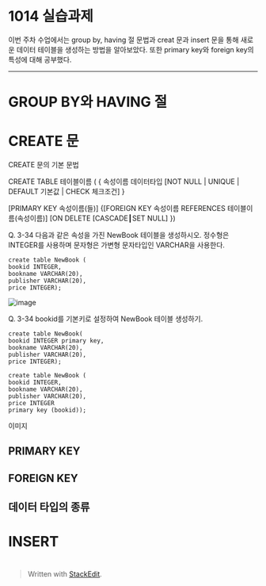 # 1014 실습과제

이번 주차 수업에서는 group by, having 절 문법과 creat 문과 insert 문을 통해 새로운 데이터 테이블을 생성하는 방법을 알아보았다. 또한 primary key와 foreign key의 특성에 대해 공부했다.

---
# GROUP BY와 HAVING 절

# CREATE 문

CREATE 문의 기본 문법

CREATE TABLE 테이블이름 
( { 속성이름 데이터타입 [NOT NULL | UNIQUE | DEFAULT 기본값 | CHECK 체크조건] } 

[PRIMARY KEY 속성이름(들)] 
{[FOREIGN KEY 속성이름 REFERENCES 테이블이름(속성이름)] 
[ON DELETE [CASCADE┃SET NULL] })

Q. 3-34 다음과 같은 속성을 가진 NewBook 테이블을 생성하시오. 정수형은 INTEGER를 사용하며 문자형은 가변형 문자타입인 VARCHAR을 사용한다.

    create table NewBook ( 
    bookid INTEGER, 
    bookname VARCHAR(20), 
    publisher VARCHAR(20), 
    price INTEGER);
    
![image](https://user-images.githubusercontent.com/114793024/196098864-e81eba1f-1a9f-4720-ac44-20e49d9424e4.png)

Q. 3-34 bookid를 기본키로 설정하여 NewBook 테이블 생성하기.

    create table NewBook(
    bookid INTEGER primary key, 
    bookname VARCHAR(20), 
    publisher VARCHAR(20), 
    price INTEGER);

    create table NewBook ( 
    bookid INTEGER, 
    bookname VARCHAR(20), 
    publisher VARCHAR(20), 
    price INTEGER
    primary key (bookid));

이미지


## PRIMARY KEY 

## FOREIGN KEY

## 데이터 타입의 종류


# INSERT 

#


> Written with [StackEdit](https://stackedit.i1o/).
<!--stackedit_data:
eyJoaXN0b3J5IjpbNjk1MzQ0Mjc3LC0xMDE5OTA2Nzc2LC0yMj
Y3NTE1MjRdfQ==
-->